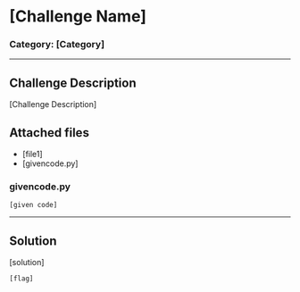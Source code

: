 # [Challenge Name]
### Category: [Category]
---
## Challenge Description
[Challenge Description]
## Attached files
* [file1]
* [givencode.py]
### givencode.py
```
[given code]
```
---
## Solution
[solution]


```
[flag]
```
